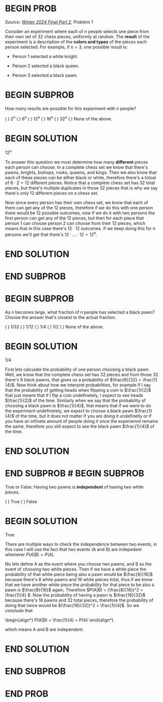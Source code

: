 # BEGIN PROB

<i>Source: [Winter 2024 Final Part 2](../wi24-final-pt2/index.html), Problem 1</i>

Consider an experiment where each of $n$ people selects
one piece from their own set of 32 chess pieces, uniformly at random.
The **result** of the experiment is a description of the **colors and
types** of the pieces each person selected. For example, if $n=3$, one
possible result is:

-   Person 1 selected a white knight.

-   Person 2 selected a black queen.

-   Person 3 selected a black pawn.

# BEGIN SUBPROB

How many results are possible for this experiment with $n$
people?

( ) $2^n$
( ) $6^n$
( ) $12^n$
( ) $16^n$
( ) $32^n$
( ) None of the above.

# BEGIN SOLUTION

$12^n$

To answer this question we must determine how many **different** pieces each person can choose. In a complete chess set we know that there's pawns, knights, bishops, rooks, queens, and kings. Then we also know that each of these pieces can be aither black or white, therefore there's a totoal of $6 \cdot 2 = 12$ different pieces. Notice that a complete chess set has 32 total pieces, but there's multiple duplicates in those 32 pieces that is why we say there's only 12 different pieces on a chess set.

Now since every person has their own chess set, we know that each of them can get any of the 12 pieces, therefore if we do this with one person there would be $12$ possible outcomes, now if we do it with two persons the first person can get any of the 12 pieces, but then for each piece that person 1 can choose person 2 can choose from their 12 pieces, which means that in this case there's $12 \cdot 12$ outcomes. if we keep doing this for n persons we'll get that there's $12 \cdot \dots \cdot 12 = 12^n$.   

# END SOLUTION

# END SUBPROB

# BEGIN SUBPROB

As $n$ becomes large, what fraction of n people has selected a black pawn? Choose the answer that's closest to the actual fraction.

( ) 1/32
( ) 1/12
( ) 1/4
( ) 1/2
( ) None of the above.

# BEGIN SOLUTION

1/4 

First lets calculate the probability of one person choosing a black pawn. Well, we know that the complete chess set has 32 pieces and from those 32 there's 8 black pawns, that gives us a probability of $\frac{8}{32} = \frac{1}{4}$. Now think about how we interpret probabilities, for example if I say that the probability of getting heads when flipping a coin is $\frac{1}{2}$ that just means that if I flip a coin undefinetely, I expect to see heads $\frac{1}{2}$ of the time. Similarly when we say that the probability of choosing a black pawn is $\frac{1}{4}$, that means that if we were to do the experiment undefinetely, we expect to choose a black pawn $\frac{1}{4}$ of the time, but it does not matter if you are doing it undefinetly or if you have an infinete amount of people doing it once the experiemnt remains the same, therefore you still expect to see the black pawn $\frac{1}{4}$ of the time.

# END SOLUTION

# END SUBPROB # BEGIN SUBPROB

True or False: Having two pawns is **independent** of having two white pieces.

( ) True
( ) False

# BEGIN SOLUTION

True

There are multiple ways to check the independence between two events, in this case I will use the fact that two events (A and B) are indepedent whenever $P(A|B) = P(A)$.

No lets define  A as the event where you choose two pawns, and B as the event of choosing two white pieces. Then if we have a white piece the probability of that white piece being also a pawn would be $\frac{8}{16}$ because there's 8 white pawns and 16 white pieces total, thus if we know that we have another white piece the probability for that piece to be also a pawn is $\frac{8}{16}$ again, Therefore $P(A|B) = (\frac{8}{16})^2 = \frac{1}{4} $. Now the probability of having a pawn is $\frac{16}{32}$ because there's 16 pawns and 32 total pieces, therefore the probability of doing that twice would be $(\frac{16}{32})^2 = \frac{1}{4}$. So we conclude that

\begin{align*}
P(A|B) = \frac{1}{4} = P(A)
\end{align*}

which means A and B are independent.

# END SOLUTION

# END SUBPROB

# END PROB